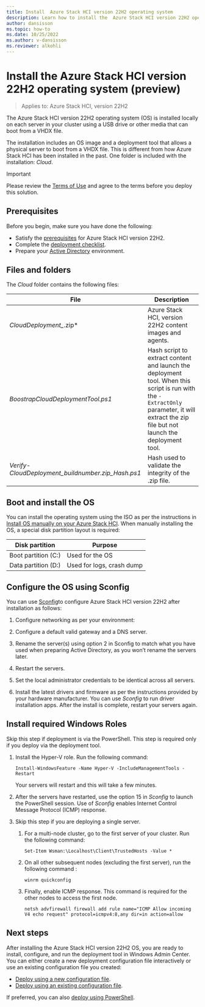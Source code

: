 ```yaml
---
title: Install  Azure Stack HCI version 22H2 operating system
description: Learn how to install the  Azure Stack HCI version 22H2 operating system on each server of your cluster.
author: dansisson
ms.topic: how-to
ms.date: 10/25/2022
ms.author: v-dansisson
ms.reviewer: alkohli
---
```


# Install the  Azure Stack HCI version 22H2 operating system (preview)

> Applies to: Azure Stack HCI, version 22H2

The  Azure Stack HCI version 22H2 operating system (OS) is installed locally on each server in your cluster using a USB drive or other media that can boot from a VHDX file.

The installation includes an OS image and a deployment tool that allows a physical server to boot from a VHDX file. This is different from how Azure Stack HCI has been installed in the past. One folder is included with the installation: *Cloud*.

> [!IMPORTANT]
 > Please review the [Terms of Use](https://azure.microsoft.com/support/legal/preview-supplemental-terms/) and agree to the terms before you deploy this solution.

## Prerequisites

Before you begin, make sure you have done the following:

- Satisfy the [prerequisites](deployment-tool-prerequisites.md)  for Azure Stack HCI version 22H2.
- Complete the [deployment checklist](deployment-tool-checklist.md).
- Prepare your [Active Directory](deployment-tool-active-directory.md) environment.

## Files and folders

The *Cloud* folder contains the following files:

|File|Description|
|--|--|
|*CloudDeployment_*.zip*|Azure Stack HCI, version 22H2 content images and agents.|
|*BoostrapCloudDeploymentTool.ps1*|Hash script to extract content and launch the deployment tool. When this script is run with the `-ExtractOnly` parameter, it will extract the zip file but not launch the deployment tool.|
|*Verify-CloudDeployment_buildnumber.zip_Hash.ps1*|Hash used to validate the integrity of the .zip file.|


## Boot and install the OS

<!--You can configure boot from a VHDX file one of two ways:

**Native boot** – Follow the steps to [configure native boot from a VHDX or VHD file](/windows-hardware/manufacture/desktop/boot-to-vhd--native-boot--add-a-virtual-hard-disk-to-the-boot-menu) using the *ServerHCI.vhdx* file. This step requires a bootable WinPE image.

**BCD boot** - Boot configuration data (BCD) allows multiple boot entries and requires you to first install a Windows OS on the physical boot drive, which becomes the first boot entry. You then configure the VHDX boot, which becomes the second boot entry using the *ServerHCI.vhdx* file. 

If using BCD boot, complete the following steps:

1. Copy the *ServerHCI.vhdx* file to the physical boot drive of your server.
1. Run the following command as administrator to attach the VHDX file, select a volume, and assign a drive letter:

    ```powershell
    Diskpart
    Select vdisk file=c:\ServerHCI.vhdx
    Attach vdisk
    List volume
    Select volume 4
    Assign letter=v
    exit
    ```

1. Add a boot entry and run the following command:

    ```Bcdboot v:\windows```

An alternative to setting up multiple BCD entries manually is to use the [Azure Stack Development Kit installer](https://github.com/Azure/AzureStack-Tools/tree/master/Deployment).-->

You can install the operating system using the ISO as per the instructions in [Install OS manually on your Azure Stack HCI](./operating-system.md#manual-deployment). When manually installing the OS, a special disk partition layout is required:

| Disk partition         | Purpose                  |
|------------------------|--------------------------|
| Boot partition (C:)    |Used for the OS           |
| Data partition (D:)    |Used for logs, crash dump |


## Configure the OS using Sconfig

You can use [Sconfig](https://www.powershellgallery.com/packages/SCONFIG/2.0.1)to configure Azure Stack HCI version 22H2 after installation as follows:

1. Configure networking as per your environment:

1. Configure a default valid gateway and a DNS server.

1. Rename the server(s) using option 2 in Sconfig to match what you have used when preparing Active Directory, as you won’t rename the servers later.

1. Restart the servers.

1. Set the local administrator credentials to be identical across all servers.

1. Install the latest drivers and firmware as per the instructions provided by your hardware manufacturer. You can use *Sconfig* to run driver installation apps. After the install is complete, restart your servers again.

## Install required Windows Roles 

Skip this step if deployment is via the PowerShell. This step is required only if you deploy via the deployment tool.


1. Install the Hyper-V role. Run the following command: 

    ```azurepowershell
    Install-WindowsFeature -Name Hyper-V -IncludeManagementTools -Restart
    ```

    Your servers will restart and this will take a few minutes.

1. After the servers have restarted, use the option 15 in *Sconfig* to launch the PowerShell session. Use of *Sconfig* enables Internet Control Message Protocol (ICMP) response.

1. Skip this step if you are deploying a single server. 
    1. For a multi-node cluster, go to the first server of your cluster. Run the following command:

        ```azurepowershell
        Set-Item Wsman:\Localhost\Client\TrustedHosts -Value *
        ```
    1. On all other subsequent nodes (excluding the first server), run the following command :

        ```azurepowershell
        winrm quickconfig
        ```

    1. Finally, enable ICMP response. This command is required for the other nodes to access the first node. 
    
        ```azurepowershell
        netsh advfirewall firewall add rule name="ICMP Allow incoming V4 echo request" protocol=icmpv4:8,any dir=in action=allow
        ```

## Next steps

After installing the Azure Stack HCI version 22H2 OS, you are ready to install, configure, and run the deployment tool in Windows Admin Center. You can either create a new deployment configuration file interactively or use an existing configuration file you created:

- [Deploy using a new configuration file](deployment-tool-new-file.md).
- [Deploy using an existing configuration file](deployment-tool-existing-file.md).

If preferred, you can also [deploy using PowerShell](deployment-tool-powershell.md).